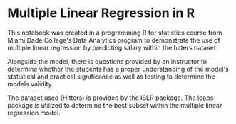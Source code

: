 # Multiple Linear Regression in R
This notebook was created in a programming R for statistics course from Miami Dade College's Data Analytics program to demonstrate the use of multiple linear regression by predicting salary within the hitters dataset. 

Alongside the model, there is questions provided by an instructor to determine whether the students has a proper understanding of the model's statistical and practical significance as well as testing to determine the models validity.

The dataset used (Hitters) is provided by the ISLR package. The leaps package is utilized to determine the best subset within the multiple linear regression model.
